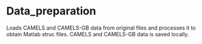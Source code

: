 # Data_preparation
Loads CAMELS and CAMELS-GB data from original files and processes it to obtain Matlab struc files.
CAMELS and CAMELS-GB data is saved locally.

